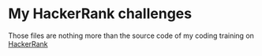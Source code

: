 # My HackerRank challenges

Those files are nothing more than the source code of my coding training on [HackerRank](https://www.hackerrank.com)